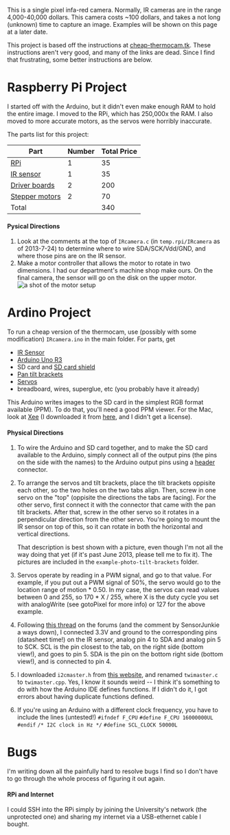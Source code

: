This is a single pixel infa-red camera. Normally, IR cameras are in the range
4,000-40,000 dollars. This camera costs ~100 dollars, and takes a not long
(unknown) time to capture an image. Examples will be shown on this page at a
later date.

This project is based off the instructions at [cheap-thermocam.tk][1]. These
instructions aren't very good, and many of the links are dead. Since I find that
frustrating, some better instructions are below. 

Raspberry Pi Project
====================
I started off with the Arduino, but it didn't even make enough RAM to hold the
entire image. I moved to the RPi, which has 250,000x the RAM. I also moved to
more accurate motors, as the servos were horribly inaccurate.

The parts list for this project:

| Part                      | Number   | Total Price   |
| ----------------          | -------- | ------------- |
| [RPi][rpi]                | 1        | 35            |
| [IR sensor][ir]           | 1        | 35            |
| [Driver boards][driver]   | 2        | 200           |
| [Stepper motors][stepper] | 2        | 70            |
| Total                     |          | 340           |

#### Pysical Directions
1. Look at the comments at the top of `IRcamera.c` (in `temp.rpi/IRcamera` as
   of 2013-7-24) to determine where to wire
   SDA/SCK/Vdd/GND, and where those pins are on the IR sensor.
2. Make a motor controller that allows the motor to rotate in two dimensions. I
   had our department's machine shop make ours. On the final camera, the sensor
   will go on the disk on the upper motor.
   ![a shot of the motor setup][motors]


Ardino Project
================
To run a cheap version of the thermocam, use (possibly with some modification)
`IRcamera.ino` in the main folder. For parts, get
* [IR Sensor][ir3accurate]
* [Arduino Uno R3][arduino]
* SD card and [SD card shield][SD]
* [Pan tilt brackets][pan]
* [Servos][servos]
* breadboard, wires, superglue, etc (you probably have it already)

This Arduino writes images to the SD card in the simplest RGB format available
(PPM). To do that, you'll need a good PPM viewer. For the Mac, look at
[Xee][xee] (I downloaded it from [here][free-xee], and I didn't get a license).



#### Physical Directions
1. To wire the Arduino and SD card together, and to make the SD card available
   to the Arduino, simply connect all of the output pins (the pins on the side
   with the names) to the Arduino output pins using a [header][header]
   connector.

2. To arrange the servos and tilt brackets, place the tilt brackets oppisite
   each other, so the two holes on the two tabs align. Then, screw in one servo
   on the "top" (oppisite the directions the tabs are facing). For the other
   servo, first connect it with the connector that came with the pan tilt
   brackets. After that, screw in the other servo so it rotates in a
   perpendicular direction from the other servo. You're going to mount the IR
   sensor on top of this, so it can rotate in both the horizontal and vertical
   directions.

   That description is best shown with a picture, even though I'm not all the
   way doing that yet (if it's past June 2013, please tell me to fix it). The
   pictures are included in the `example-photo-tilt-brackets` folder.

3. Servos operate by reading in a PWM signal, and go to that value. For example,
   if you put out a PWM signal of 50%, the servo would go to the location range
   of motion * 0.50. In my case, the servos can read values between 0 and 255,
   so 170 * X / 255, where X is the duty cycle you set with analogWrite (see
   gotoPixel for more info) or 127 for the above example. 

4. Following [this thread][thread] on the forums (and the comment by
   SensorJunkie a ways down), I connected 3.3V and ground to the corresponding
   pins (datasheet time!) on the IR sensor, analog pin 4 to SDA and analog pin 5
   to SCK. SCL is the pin closest to the tab, on the right side (bottom view!),
   and goes to pin 5. SDA is the pin on the bottom right side (bottom view!),
   and is connected to pin 4.

5. I downloaded `i2cmaster.h` from [this website][i2cmaster], and renamed
   `twimaster.c` to `twimaster.cpp`. Yes, I know it sounds weird -- I think it's
   something to do with how the Arduino IDE defines functions. If I didn't do
   it, I got errors about having duplicate functions defined. 
   
6. If you're using an Arduino with a different clock frequency, you have to
   include the lines (untested!)
   `#ifndef F_CPU` `#define F_CPU 16000000UL` `#endif` `/* I2C clock in Hz */`
   `#define SCL_CLOCK 50000L`


Bugs
===================================

I'm writing down all the painfully hard to resolve bugs I find so I don't have
to go through the whole process of figuring it out again.

#### RPi and Internet
I could SSH into the RPi simply by joining the University's network (the
unprotected one) and sharing my internet via a USB-ethernet cable I bought.







[1]:http://www.cheap-thermocam.net/old-version/
[servos]:https://www.sparkfun.com/products/9065
[pan]:https://www.sparkfun.com/products/10335
[arduino]:https://www.sparkfun.com/products/11021
[ir3accurate]:http://www.futureelectronics.com/en/technologies/semiconductors/analog/sensors/temperature/Pages/3003055-MLX90614ESF-DCI-000-TU.aspx?IM=0
[SD]:https://www.sparkfun.com/products/9802
[header]:http://en.wikipedia.org/wiki/Pin\_header
[picture]:https://raw.github.com/scottsievert/IRcamera/master/pan-tilt-brackets.jpg
[i2cmaster]:homepage.hispeed.ch/peterfleury/avr-software.html
[thread]:http://forum.arduino.cc/index.php/topic,21317.0.html
[stepper]:http://www.phidgets.com/products.php?category=23&product_id=3317_1

[driver]:http://www.phidgets.com/products.php?product\_id=1067
[ir]:http://www.futureelectronics.com/en/technologies/semiconductors/analog/sensors/temperature/Pages/3003055-MLX90614ESF-DCI-000-TU.aspx?IM=0
[rpi]:http://www.raspberrypi.org
[motors]:https://raw.github.com/scottsievert/IRcamera/master/motors.jpg


[xee]:http://xee.c3.cx
[free-xee]:https://www.macupdate.com/app/mac/19978/xee
